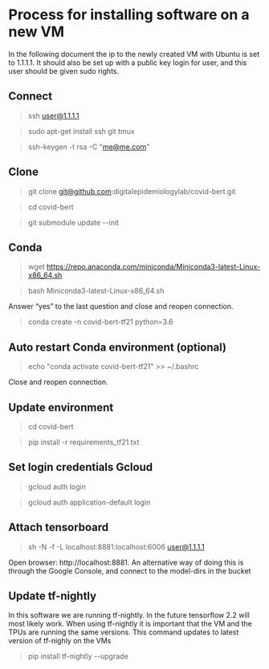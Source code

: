 # Process for installing software on a new VM
In the following document the ip to the newly created VM with Ubuntu is set to 1.1.1.1. It should also be set up with a public key login for user, and this user should be given sudo rights.


## Connect
> ssh user@1.1.1.1

> sudo apt-get install ssh git tmux 

> ssh-keygen -t rsa -C "me@me.com"


## Clone
> git clone git@github.com:digitalepidemiologylab/covid-bert.git

> cd covid-bert

> git submodule update --init

## Conda
> wget https://repo.anaconda.com/miniconda/Miniconda3-latest-Linux-x86_64.sh

> bash Miniconda3-latest-Linux-x86_64.sh

Answer “yes” to the last question and close and reopen connection.

> conda create -n covid-bert-tf21 python=3.6

## Auto restart Conda environment (optional)
> echo "conda activate covid-bert-tf21" >> ~/.bashrc

Close and reopen connection.

## Update environment
> cd covid-bert

> pip install -r requirements_tf21.txt

## Set login credentials Gcloud
> gcloud auth login

> gcloud auth application-default login 

## Attach tensorboard
> sh -N -f -L localhost:8881:localhost:6006 user@1.1.1.1

Open browser: http://localhost:8881. An alternative way of doing this is through the Google Console, and connect to the model-dirs in the bucket

## Update tf-nightly 
In this software we are running tf-nightly. In the future tensorflow 2.2 will most likely work. When using tf-nightly it is important that the VM and the TPUs are running the same versions. This command updates to latest version of tf-nighly on the VMs

> pip install tf-nightly --upgrade
